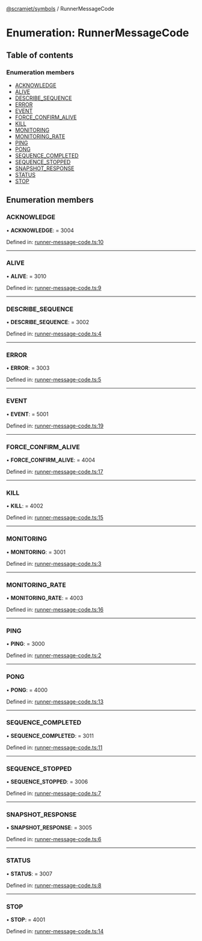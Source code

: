 [@scramjet/symbols](../README.md) / RunnerMessageCode

# Enumeration: RunnerMessageCode

## Table of contents

### Enumeration members

- [ACKNOWLEDGE](runnermessagecode.md#acknowledge)
- [ALIVE](runnermessagecode.md#alive)
- [DESCRIBE\_SEQUENCE](runnermessagecode.md#describe_sequence)
- [ERROR](runnermessagecode.md#error)
- [EVENT](runnermessagecode.md#event)
- [FORCE\_CONFIRM\_ALIVE](runnermessagecode.md#force_confirm_alive)
- [KILL](runnermessagecode.md#kill)
- [MONITORING](runnermessagecode.md#monitoring)
- [MONITORING\_RATE](runnermessagecode.md#monitoring_rate)
- [PING](runnermessagecode.md#ping)
- [PONG](runnermessagecode.md#pong)
- [SEQUENCE\_COMPLETED](runnermessagecode.md#sequence_completed)
- [SEQUENCE\_STOPPED](runnermessagecode.md#sequence_stopped)
- [SNAPSHOT\_RESPONSE](runnermessagecode.md#snapshot_response)
- [STATUS](runnermessagecode.md#status)
- [STOP](runnermessagecode.md#stop)

## Enumeration members

### ACKNOWLEDGE

• **ACKNOWLEDGE**: = 3004

Defined in: [runner-message-code.ts:10](https://github.com/scramjetorg/transform-hub/blob/8f44413a/packages/symbols/src/runner-message-code.ts#L10)

___

### ALIVE

• **ALIVE**: = 3010

Defined in: [runner-message-code.ts:9](https://github.com/scramjetorg/transform-hub/blob/8f44413a/packages/symbols/src/runner-message-code.ts#L9)

___

### DESCRIBE\_SEQUENCE

• **DESCRIBE\_SEQUENCE**: = 3002

Defined in: [runner-message-code.ts:4](https://github.com/scramjetorg/transform-hub/blob/8f44413a/packages/symbols/src/runner-message-code.ts#L4)

___

### ERROR

• **ERROR**: = 3003

Defined in: [runner-message-code.ts:5](https://github.com/scramjetorg/transform-hub/blob/8f44413a/packages/symbols/src/runner-message-code.ts#L5)

___

### EVENT

• **EVENT**: = 5001

Defined in: [runner-message-code.ts:19](https://github.com/scramjetorg/transform-hub/blob/8f44413a/packages/symbols/src/runner-message-code.ts#L19)

___

### FORCE\_CONFIRM\_ALIVE

• **FORCE\_CONFIRM\_ALIVE**: = 4004

Defined in: [runner-message-code.ts:17](https://github.com/scramjetorg/transform-hub/blob/8f44413a/packages/symbols/src/runner-message-code.ts#L17)

___

### KILL

• **KILL**: = 4002

Defined in: [runner-message-code.ts:15](https://github.com/scramjetorg/transform-hub/blob/8f44413a/packages/symbols/src/runner-message-code.ts#L15)

___

### MONITORING

• **MONITORING**: = 3001

Defined in: [runner-message-code.ts:3](https://github.com/scramjetorg/transform-hub/blob/8f44413a/packages/symbols/src/runner-message-code.ts#L3)

___

### MONITORING\_RATE

• **MONITORING\_RATE**: = 4003

Defined in: [runner-message-code.ts:16](https://github.com/scramjetorg/transform-hub/blob/8f44413a/packages/symbols/src/runner-message-code.ts#L16)

___

### PING

• **PING**: = 3000

Defined in: [runner-message-code.ts:2](https://github.com/scramjetorg/transform-hub/blob/8f44413a/packages/symbols/src/runner-message-code.ts#L2)

___

### PONG

• **PONG**: = 4000

Defined in: [runner-message-code.ts:13](https://github.com/scramjetorg/transform-hub/blob/8f44413a/packages/symbols/src/runner-message-code.ts#L13)

___

### SEQUENCE\_COMPLETED

• **SEQUENCE\_COMPLETED**: = 3011

Defined in: [runner-message-code.ts:11](https://github.com/scramjetorg/transform-hub/blob/8f44413a/packages/symbols/src/runner-message-code.ts#L11)

___

### SEQUENCE\_STOPPED

• **SEQUENCE\_STOPPED**: = 3006

Defined in: [runner-message-code.ts:7](https://github.com/scramjetorg/transform-hub/blob/8f44413a/packages/symbols/src/runner-message-code.ts#L7)

___

### SNAPSHOT\_RESPONSE

• **SNAPSHOT\_RESPONSE**: = 3005

Defined in: [runner-message-code.ts:6](https://github.com/scramjetorg/transform-hub/blob/8f44413a/packages/symbols/src/runner-message-code.ts#L6)

___

### STATUS

• **STATUS**: = 3007

Defined in: [runner-message-code.ts:8](https://github.com/scramjetorg/transform-hub/blob/8f44413a/packages/symbols/src/runner-message-code.ts#L8)

___

### STOP

• **STOP**: = 4001

Defined in: [runner-message-code.ts:14](https://github.com/scramjetorg/transform-hub/blob/8f44413a/packages/symbols/src/runner-message-code.ts#L14)
